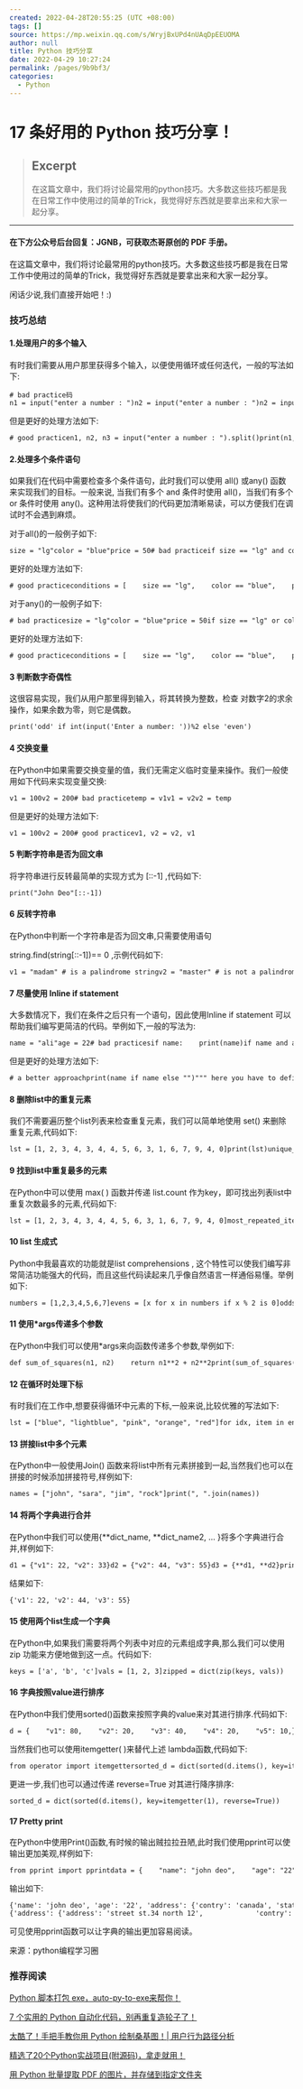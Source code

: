 ```yaml
---
created: 2022-04-28T20:55:25 (UTC +08:00)
tags: []
source: https://mp.weixin.qq.com/s/WryjBxUPd4nUAqDpEEUOMA
author: null
title: Python 技巧分享
date: 2022-04-29 10:27:24
permalink: /pages/9b9bf3/
categories: 
  - Python
---
```


# 17 条好用的 Python 技巧分享！

> ## Excerpt
> 在这篇文章中，我们将讨论最常用的python技巧。大多数这些技巧都是我在日常工作中使用过的简单的Trick，我觉得好东西就是要拿出来和大家一起分享。

---
#### 在下方公众号后台回复：**JGNB**，可获取杰哥原创的 PDF 手册。

在这篇文章中，我们将讨论最常用的python技巧。大多数这些技巧都是我在日常工作中使用过的简单的Trick，我觉得好东西就是要拿出来和大家一起分享。

闲话少说,我们直接开始吧！:)

### 技巧总结

#### 1.处理用户的多个输入

有时我们需要从用户那里获得多个输入，以便使用循环或任何迭代，一般的写法如下:

```
# bad practice码n1 = input("enter a number : ")n2 = input("enter a number : ")n2 = input("enter a number : ")print(n1, n2, n3)
```

但是更好的处理方法如下:

```
# good practicen1, n2, n3 = input("enter a number : ").split()print(n1, n2, n3)
```

#### 2.处理多个条件语句

如果我们在代码中需要检查多个条件语句，此时我们可以使用 all() 或any() 函数来实现我们的目标。一般来说, 当我们有多个 and 条件时使用 all()，当我们有多个 or 条件时使用 any()。这种用法将使我们的代码更加清晰易读，可以方便我们在调试时不会遇到麻烦。

对于all()的一般例子如下:

```
size = "lg"color = "blue"price = 50# bad practiceif size == "lg" and color == "blue" and price < 100:    print("Yes, I want to but the product.")
```

更好的处理方法如下:

```
# good practiceconditions = [    size == "lg",    color == "blue",    price < 100,]if all(conditions):    print("Yes, I want to but the product.")
```

对于any()的一般例子如下:

```
# bad practicesize = "lg"color = "blue"price = 50if size == "lg" or color == "blue" or price < 100:    print("Yes, I want to but the product.")
```

更好的处理方法如下:

```
# good practiceconditions = [    size == "lg",    color == "blue",    price < 100,]if any(conditions):    print("Yes, I want to but the product.")
```

#### 3 判断数字奇偶性

这很容易实现，我们从用户那里得到输入，将其转换为整数，检查 对数字2的求余操作，如果余数为零，则它是偶数。

```
print('odd' if int(input('Enter a number: '))%2 else 'even')
```

#### 4 交换变量

在Python中如果需要交换变量的值，我们无需定义临时变量来操作。我们一般使用如下代码来实现变量交换:

```
v1 = 100v2 = 200# bad practicetemp = v1v1 = v2v2 = temp
```

但是更好的处理方法如下:

```
v1 = 100v2 = 200# good practicev1, v2 = v2, v1
```

#### 5 判断字符串是否为回文串

将字符串进行反转最简单的实现方式为 \[::-1\] ,代码如下:

```
print("John Deo"[::-1])
```

#### 6 反转字符串

在Python中判断一个字符串是否为回文串,只需要使用语句

string.find(string\[::-1\])== 0 ,示例代码如下:

```
v1 = "madam" # is a palindrome stringv2 = "master" # is not a palindrome stringprint(v1.find(v1[::-1]) == 0) # Trueprint(v1.find(v2[::-1]) == 0) # False
```

#### 7 尽量使用 Inline if statement

大多数情况下，我们在条件之后只有一个语句，因此使用Inline if statement 可以帮助我们编写更简洁的代码。举例如下,一般的写法为:

```
name = "ali"age = 22# bad practicesif name:    print(name)if name and age > 18:    print("user is verified")
```

但是更好的处理方法如下:

```
# a better approachprint(name if name else "")""" here you have to define the else condition too"""# good practice name and print(name)age > 18 and name and print("user is verified")
```

#### 8 删除list中的重复元素

我们不需要遍历整个list列表来检查重复元素，我们可以简单地使用 set() 来删除重复元素,代码如下:

```
lst = [1, 2, 3, 4, 3, 4, 4, 5, 6, 3, 1, 6, 7, 9, 4, 0]print(lst)unique_lst = list(set(lst))print(unique_lst)
```

#### 9 找到list中重复最多的元素

在Python中可以使用 max( ) 函数并传递 list.count 作为key，即可找出列表list中重复次数最多的元素,代码如下:

```
lst = [1, 2, 3, 4, 3, 4, 4, 5, 6, 3, 1, 6, 7, 9, 4, 0]most_repeated_item = max(lst, key=lst.count)print(most_repeated_item)
```

#### 10 list 生成式

Python中我最喜欢的功能就是list comprehensions , 这个特性可以使我们编写非常简洁功能强大的代码，而且这些代码读起来几乎像自然语言一样通俗易懂。举例如下:

```
numbers = [1,2,3,4,5,6,7]evens = [x for x in numbers if x % 2 is 0]odds = [y for y in numbers if y not in evens]cities = ['London', 'Dublin', 'Oslo']def visit(city):    print("Welcome to "+city)for city in cities:    visit(city)
```

#### 11 使用\*args传递多个参数

在Python中我们可以使用\*args来向函数传递多个参数,举例如下:

```
def sum_of_squares(n1, n2)    return n1**2 + n2**2print(sum_of_squares(2,3))# output: 13"""what ever if you want to pass, multiple args to the function as n number of args. so let's make it dynamic.""" def sum_of_squares(*args):    return sum([item**2 for item in args])# now you can pass as many parameters as you wantprint(sum_of_squares(2, 3, 4))print(sum_of_squares(2, 3, 4, 5, 6))
```

#### 12 在循环时处理下标

有时我们在工作中,想要获得循环中元素的下标,一般来说,比较优雅的写法如下:

```
lst = ["blue", "lightblue", "pink", "orange", "red"]for idx, item in enumerate(lst):     print(idx, item)
```

#### 13 拼接list中多个元素

在Python中一般使用Join() 函数来将list中所有元素拼接到一起,当然我们也可以在拼接的时候添加拼接符号,样例如下:

```
names = ["john", "sara", "jim", "rock"]print(", ".join(names))
```

#### 14 将两个字典进行合并

在Python中我们可以使用{\*\*dict\_name, \*\*dict\_name2, … }将多个字典进行合并,样例如下:

```
d1 = {"v1": 22, "v2": 33}d2 = {"v2": 44, "v3": 55}d3 = {**d1, **d2}print(d3)
```

结果如下:

```
{'v1': 22, 'v2': 44, 'v3': 55}
```

#### 15 使用两个list生成一个字典

在Python中,如果我们需要将两个列表中对应的元素组成字典,那么我们可以使用 zip 功能来方便地做到这一点。代码如下:

```
keys = ['a', 'b', 'c']vals = [1, 2, 3]zipped = dict(zip(keys, vals))
```

#### 16 字典按照value进行排序

在Python中我们使用sorted()函数来按照字典的value来对其进行排序.代码如下:

```
d = {    "v1": 80,    "v2": 20,    "v3": 40,    "v4": 20,    "v5": 10,}sorted_d = dict(sorted(d.items(), key=lambda item: item[1]))print(sorted_d)
```

当然我们也可以使用itemgetter( )来替代上述 lambda函数,代码如下:

```
from operator import itemgettersorted_d = dict(sorted(d.items(), key=itemgetter(1)))
```

更进一步,我们也可以通过传递 reverse=True 对其进行降序排序:

```
sorted_d = dict(sorted(d.items(), key=itemgetter(1), reverse=True))
```

#### 17 Pretty print

在Python中使用Print()函数,有时候的输出贼拉拉丑陋,此时我们使用pprint可以使输出更加美观,样例如下:

```
from pprint import pprintdata = {    "name": "john deo",    "age": "22",    "address": {"contry": "canada", "state": "an state of canada :)", "address": "street st.34 north 12"},    "attr": {"verified": True, "emialaddress": True},}print(data)pprint(data)
```

输出如下:

```
{'name': 'john deo', 'age': '22', 'address': {'contry': 'canada', 'state': 'an state of canada :)', 'address': 'street st.34 north 12'}, 'attr': {'verified': True, 'emialaddress': True}}{'address': {'address': 'street st.34 north 12',             'contry': 'canada',             'state': 'an state of canada :)'}, 'age': '22', 'attr': {'emialaddress': True, 'verified': True}, 'name': 'john deo'}
```

可见使用pprint函数可以让字典的输出更加容易阅读。

来源：python编程学习圈

### 推荐阅读

[Python 脚本打包 exe，auto-py-to-exe来帮你！](http://mp.weixin.qq.com/s?__biz=MzAwMjg1NjY3Nw==&mid=2247527262&idx=1&sn=e2d89dd14c52bfa20ce3bfa3f4822545&chksm=9ac628d4adb1a1c2463918f4834153657de0cb741e26269d7d5c3962741854968db9510c0f42&scene=21#wechat_redirect)  

[7 个实用的 Python 自动化代码，别再重复造轮子了！](http://mp.weixin.qq.com/s?__biz=MzAwMjg1NjY3Nw==&mid=2247527227&idx=1&sn=649545069bb3b929e851e4a409035acb&chksm=9ac628b1adb1a1a7cea9673ac0f05287b65b04db070004f6b1ed121af13c68de2a602f5149ea&scene=21#wechat_redirect)  

[太酷了！手把手教你用 Python 绘制桑基图！| 用户行为路径分析](http://mp.weixin.qq.com/s?__biz=MzAwMjg1NjY3Nw==&mid=2247527220&idx=1&sn=857ce9277e92ef8f99df625d5597a73e&chksm=9ac628beadb1a1a8529802bb135a3c8d5a0c9b942e41c9a06ee2d3fd185e6f7909bb939faeac&scene=21#wechat_redirect)  

[精选了20个Python实战项目(附源码)，拿走就用！](http://mp.weixin.qq.com/s?__biz=MzAwMjg1NjY3Nw==&mid=2247527163&idx=1&sn=965162e7d3349627e8462778f89c3deb&chksm=9ac62971adb1a0678c08bfe877631406d11b971b3f3d20da2ec544aed2b08ebdfd83902eab08&scene=21#wechat_redirect)  

[用 Python 批量提取 PDF 的图片，并存储到指定文件夹](http://mp.weixin.qq.com/s?__biz=MzAwMjg1NjY3Nw==&mid=2247527035&idx=1&sn=e125f362f4aa22b6a9c8a9a838d2aecd&chksm=9ac629f1adb1a0e75d0b8dc8a466c53dcab23c6852eb2be23a3a0e1e4bb107816ac02d9316d7&scene=21#wechat_redirect)  

![图片](data:image/gif;base64,iVBORw0KGgoAAAANSUhEUgAAAAEAAAABCAYAAAAfFcSJAAAADUlEQVQImWNgYGBgAAAABQABh6FO1AAAAABJRU5ErkJggg==)
